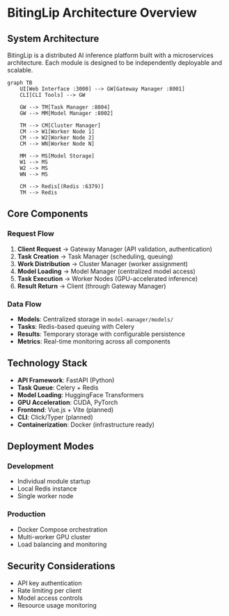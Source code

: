 # BitingLip Architecture Overview

## System Architecture

BitingLip is a distributed AI inference platform built with a microservices architecture. Each module is designed to be independently deployable and scalable.

```mermaid
graph TB
    UI[Web Interface :3000] --> GW[Gateway Manager :8001]
    CLI[CLI Tools] --> GW
    
    GW --> TM[Task Manager :8004]
    GW --> MM[Model Manager :8002]
    
    TM --> CM[Cluster Manager]
    CM --> W1[Worker Node 1]
    CM --> W2[Worker Node 2]
    CM --> WN[Worker Node N]
    
    MM --> MS[Model Storage]
    W1 --> MS
    W2 --> MS
    WN --> MS
    
    CM --> Redis[(Redis :6379)]
    TM --> Redis
```

## Core Components

### Request Flow
1. **Client Request** → Gateway Manager (API validation, authentication)
2. **Task Creation** → Task Manager (scheduling, queuing)
3. **Work Distribution** → Cluster Manager (worker assignment)
4. **Model Loading** → Model Manager (centralized model access)
5. **Task Execution** → Worker Nodes (GPU-accelerated inference)
6. **Result Return** → Client (through Gateway Manager)

### Data Flow
- **Models**: Centralized storage in `model-manager/models/`
- **Tasks**: Redis-based queuing with Celery
- **Results**: Temporary storage with configurable persistence
- **Metrics**: Real-time monitoring across all components

## Technology Stack

- **API Framework**: FastAPI (Python)
- **Task Queue**: Celery + Redis
- **Model Loading**: HuggingFace Transformers
- **GPU Acceleration**: CUDA, PyTorch
- **Frontend**: Vue.js + Vite (planned)
- **CLI**: Click/Typer (planned)
- **Containerization**: Docker (infrastructure ready)

## Deployment Modes

### Development
- Individual module startup
- Local Redis instance
- Single worker node

### Production
- Docker Compose orchestration
- Multi-worker GPU cluster
- Load balancing and monitoring

## Security Considerations

- API key authentication
- Rate limiting per client
- Model access controls
- Resource usage monitoring
